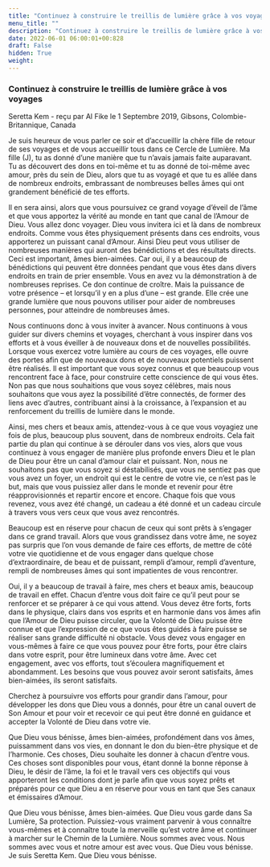 ```yaml
---
title: "Continuez à construire le treillis de lumière grâce à vos voyages"
menu_title: ""
description: "Continuez à construire le treillis de lumière grâce à vos voyages"
date: 2022-06-01 06:00:01+00:828
draft: False
hidden: True
weight:
---
```

### Continuez à construire le treillis de lumière grâce à vos voyages

Seretta Kem - reçu par Al Fike le 1 Septembre 2019, Gibsons, Colombie-Britannique, Canada

Je suis heureux de vous parler ce soir et d’accueillir la chère fille de retour de ses voyages et de vous accueillir tous dans ce Cercle de Lumière. Ma fille (J), tu as donné d’une manière que tu n’avais jamais faite auparavant. Tu as découvert des dons en toi-même et tu as donné de toi-même avec amour, près du sein de Dieu, alors que tu as voyagé et que tu es allée dans de nombreux endroits, embrassant de nombreuses belles âmes qui ont grandement bénéficié de tes efforts.

Il en sera ainsi, alors que vous poursuivez ce grand voyage d’éveil de l’âme et que vous apportez la vérité au monde en tant que canal de l’Amour de Dieu. Vous allez donc voyager. Dieu vous invitera ici et là dans de nombreux endroits. Comme vous êtes physiquement présents dans ces endroits, vous apporterez un puissant canal d’Amour. Ainsi Dieu peut vous utiliser de nombreuses manières qui auront des bénédictions et des résultats directs. Ceci est important, âmes bien-aimées. Car oui, il y a beaucoup de bénédictions qui peuvent être données pendant que vous êtes dans divers endroits en train de prier ensemble. Vous en avez vu la démonstration à de nombreuses reprises. Ce don continue de croître. Mais la puissance de votre présence – et lorsqu’il y en a plus d’une – est grande. Elle crée une grande lumière que nous pouvons utiliser pour aider de nombreuses personnes, pour atteindre de nombreuses âmes.

Nous continuons donc à vous inviter à avancer. Nous continuons à vous guider sur divers chemins et voyages, cherchant à vous inspirer dans vos efforts et à vous éveiller à de nouveaux dons et de nouvelles possibilités. Lorsque vous exercez votre lumière au cours de ces voyages, elle ouvre des portes afin que de nouveaux dons et de nouveaux potentiels puissent être réalisés. Il est important que vous soyez connus et que beaucoup vous rencontrent face à face, pour construire cette conscience de qui vous êtes. Non pas que nous souhaitions que vous soyez célèbres, mais nous souhaitons que vous ayez la possibilité d’être connectés, de former des liens avec d’autres, contribuant ainsi à la croissance, à l’expansion et au renforcement du treillis de lumière dans le monde.

Ainsi, mes chers et beaux amis, attendez-vous à ce que vous voyagiez une fois de plus, beaucoup plus souvent, dans de nombreux endroits. Cela fait partie du plan qui continue à se dérouler dans vos vies, alors que vous continuez à vous engager de manière plus profonde envers Dieu et le plan de Dieu pour être un canal d’amour clair et puissant. Non, nous ne souhaitons pas que vous soyez si déstabilisés, que vous ne sentiez pas que vous avez un foyer, un endroit qui est le centre de votre vie, ce n’est pas le but, mais que vous puissiez aller dans le monde et revenir pour être réapprovisionnés et repartir encore et encore. Chaque fois que vous revenez, vous avez été changé, un cadeau a été donné et un cadeau circule à travers vous vers ceux que vous avez rencontrés.

Beaucoup est en réserve pour chacun de ceux qui sont prêts à s’engager dans ce grand travail. Alors que vous grandissez dans votre âme, ne soyez pas surpris que l’on vous demande de faire ces efforts, de mettre de côté votre vie quotidienne et de vous engager dans quelque chose d’extraordinaire, de beau et de puissant, rempli d’amour, rempli d’aventure, rempli de nombreuses âmes qui sont impatientes de vous rencontrer.

Oui, il y a beaucoup de travail à faire, mes chers et beaux amis, beaucoup de travail en effet. Chacun d’entre vous doit faire ce qu’il peut pour se renforcer et se préparer à ce qui vous attend. Vous devez être forts, forts dans le physique, clairs dans vos esprits et en harmonie dans vos âmes afin que l’Amour de Dieu puisse circuler, que la Volonté de Dieu puisse être connue et que l’expression de ce que vous êtes guidés à faire puisse se réaliser sans grande difficulté ni obstacle. Vous devez vous engager en vous-mêmes à faire ce que vous pouvez pour être forts, pour être clairs dans votre esprit, pour être lumineux dans votre âme. Avec cet engagement, avec vos efforts, tout s’écoulera magnifiquement et abondamment. Les besoins que vous pouvez avoir seront satisfaits, âmes bien-aimées, ils seront satisfaits.

Cherchez à poursuivre vos efforts pour grandir dans l’amour, pour développer les dons que Dieu vous a donnés, pour être un canal ouvert de Son Amour et pour voir et recevoir ce qui peut être donné en guidance et accepter la Volonté de Dieu dans votre vie.

Que Dieu vous bénisse, âmes bien-aimées, profondément dans vos âmes, puissamment dans vos vies, en donnant le don du bien-être physique et de l’harmonie. Ces choses, Dieu souhaite les donner à chacun d’entre vous. Ces choses sont disponibles pour vous, étant donné la bonne réponse à Dieu, le désir de l’âme, la foi et le travail vers ces objectifs qui vous apporteront les conditions dont je parle afin que vous soyez prêts et préparés pour ce que Dieu a en réserve pour vous en tant que Ses canaux et émissaires d’Amour.

Que Dieu vous bénisse, âmes bien-aimées. Que Dieu vous garde dans Sa Lumière, Sa protection. Puissiez-vous vraiment parvenir à vous connaître vous-mêmes et à connaître toute la merveille qu’est votre âme et continuer à marcher sur le Chemin de la Lumière. Nous sommes avec vous. Nous sommes avec vous et notre amour est avec vous. Que Dieu vous bénisse. Je suis Seretta Kem. Que Dieu vous bénisse.



